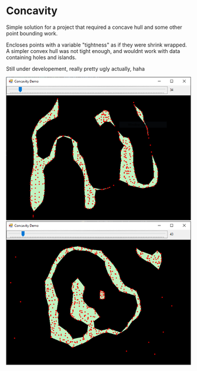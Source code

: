 # Concavity

Simple solution for a project that required a concave hull and some other point bounding work.

Encloses points with a variable "tightness" as if they were shrink wrapped. A simpler convex hull was not tight enough, and wouldnt work with data containing holes and islands.

Still under developement, really pretty ugly actually, haha

![Flat Demo 1](https://github.com/jared-malooly/Concavity/blob/master/Demos/blank1.PNG?raw=true)
![Flat Demo 1](https://github.com/jared-malooly/Concavity/blob/master/Demos/blank2.PNG?raw=true)

